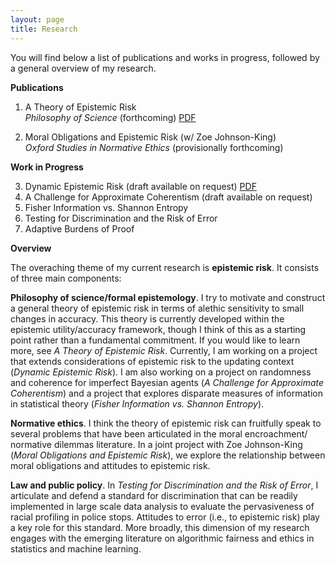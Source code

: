 ```yaml
---
layout: page
title: Research
---
```

You will find below a list of publications and works in progress, followed by a general overview of my research.  

**Publications**  
  1. A Theory of Epistemic Risk  
  _Philosophy of Science_ (forthcoming) [PDF](research/babic_ter.pdf)
  
  2. Moral Obligations and Epistemic Risk (w/ Zoe Johnson-King)  
  _Oxford Studies in Normative Ethics_ (provisionally forthcoming) 

**Work in Progress** 

<ol start="3">
  <li>Dynamic Epistemic Risk (draft available on request) <a href="babic_ter.pdf">PDF</a> </li>
  <li>A Challenge for Approximate Coherentism (draft available on request)</li>
  <li>Fisher Information vs. Shannon Entropy</li>
  <li>Testing for Discrimination and the Risk of Error</li>
  <li>Adaptive Burdens of Proof</li>
</ol> 

**Overview**
  
The overaching theme of my current research is **epistemic risk**. It consists of three main components:

**Philosophy of science/formal epistemology**. I try to motivate and construct a general theory of epistemic risk in terms of alethic sensitivity to small changes in accuracy. This theory is currently developed within the epistemic utility/accuracy framework, though I think of this as a starting point rather than a fundamental commitment. If you would like to learn more, see _A Theory of Epistemic Risk_. Currently, I am working on a project that extends considerations of epistemic risk to the updating context (_Dynamic Epistemic Risk_). I am also working on a project on randomness and coherence for imperfect Bayesian agents (_A Challenge for Approximate Coherentism_) and a project that explores disparate measures of information in statistical theory (_Fisher Information vs. Shannon Entropy_).

**Normative ethics**. I think the theory of epistemic risk can fruitfully speak to several problems that have been articulated in the moral encroachment/ normative dilemmas literature. In a joint project with Zoe Johnson-King (_Moral Obligations and Epistemic Risk_), we explore the relationship between moral obligations and attitudes to epistemic risk.

**Law and public policy**. In _Testing for Discrimination and the Risk of Error_, I articulate and defend a standard for discrimination that can be readily implemented in large scale data analysis to evaluate the pervasiveness of racial profiling in police stops. Attitudes to error (i.e., to epistemic risk) play a key role for this standard. More broadly, this dimension of my research engages with the emerging literature on algorithmic fairness and ethics in statistics and machine learning. 
